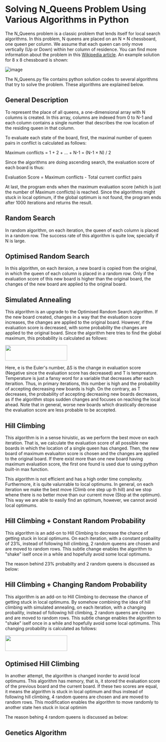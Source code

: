 # Solving N_Queens Problem Using Various Algorithms in Python

The N_Queens problem is a classic problem that lends itself for local search algorithms. In this problem, N queens are placed on an N × N chessboard, one queen per column. We assume that each queen can only move vertically (Up or Down) within her column of residence. 
You can find more information about the problem in this [Wikipedia article](https://en.wikipedia.org/wiki/Eight_queens_puzzle). An example solution for 8 x 8 chessboard is shown:

![image](https://user-images.githubusercontent.com/90617686/159763749-91840b80-e77f-4937-9cbd-0cdfd19f316d.png)


The N_Queens.py file contains python solution codes to several algorithms that try to solve the problem. These algorithms are explained below.


## General Description

To represent the place of all queens, a one-dimensional array with N columns is created. In this array, columns are indexed from 0 to N-1 and each column contains a single number that describes the row location of the residing queen in that column.

To evaluate each state of the board, first, the maximal number of queen pairs in conflict is calculated as follows:

Maximum conflicts = 1 + 2 + ... + N-1 = (N-1 × N) / 2

Since the algorithms are doing ascending search, the evaluation score of each board is thus:

Evaluation Score = Maximum conflicts - Total current conflict pairs

At last, the program ends when the maximum evaluation score (which is just the number of Maximum conflicts) is reached. Since the algorithms might stuck in local optimum, if the global optimum is not found, the program ends after 1000 iterations and returns the result.


## Random Search

In random algorithm, on each iteration, the queen of each column is placed in a random row. The success rate of this algorithm is quite low, specially if N is large.


## Optimised Random Search

In this algorithm, on each iteraion, a new board is copied from the original, in which the queen of each column is placed in a random row. Only if the evaluation score of this new board is higher than the original board, the changes of the new board are applied to the original board.


## Simulated Annealing

This algorithm is an upgrade to the Optimised Random Search algorithm. If the new board created, changes in a way that the evaluation score increases, the changes are applied to the original board. However, if the evaluation score is decreased, with some probability the changes are applied to the original board. Since the algorithm here tries to find the global maximum, this probability is calculated as follows:

<img src='https://user-images.githubusercontent.com/90617686/159782039-d45197cc-1b9b-4a5e-a2c6-72cdb93d59a4.png' width="200" height="50"/>

Here, e is the Euler's number, ∆S is the change in evaluation score (Negative since the evaluation score has decreased) and T is tempreature. Temperature is just a fansy word for a variable that decreases after each iteraition. Thus, in primary iterations, this number is high and the probability of accepting decreasing new boards is high. On the contrary, as T decreases, the probability of accepting decreasing new boards decreases, as if the algorithm stops sudden changes and focuses on reaching the local ahead. Note that in general, worse new boards which drastically decrease the evaluation score are less probable to be accepted.


## Hill Climbing

This algorithm is in a sense hiruistic, as we perform the best move on each iteration. That is, we calculate the evaluation score of all possible new boards in which the location of a single queen has changed. Then, the new board of maximum evaluaiton score is chosen and the changes are applied to the original board. If there exist more than one new board having maximum evaluation score, the first one found is used due to using python built-in max function.

This algorithm is not efficient and has a high order time complexity. Furthermore, it is quite valunrable to local optimums. In general, on each iteration we make the best move (Climb one step up th hill) and we stop whene there is no better move than our current move (Stop at the optimum). This way we are able to easily find an optimum, however, we cannot avoid local optimums.


## Hill Climbing + Constant Random Probability

This algorithm is an add-on to Hill Climbing to decrease the chance of getting stuck in local optimums. On each iteration, with a constant probaility of 23%, instead of following hill climbing, 2 random queens are chosen and are moved to random rows. This subtle change enables the algorithm to "shake" iself once in a while and hopefully avoid some local optimums.

The reason behind 23% probabilty and 2 random queens is discussed as below:



## Hill Climbing + Changing Random Probability

This algorithm is an add-on to Hill Climbing to decrease the chance of getting stuck in local optimums. By somehow combining the idea of hill climbing with simulated annealing, on each iteration, with a changing probaility, instead of following hill climbing, 2 random queens are chosen and are moved to random rows. This subtle change enables the algorithm to "shake" iself once in a while and hopefully avoid some local optimums. This changing probability is calculated as follows:

<img src='https://user-images.githubusercontent.com/90617686/159782039-d45197cc-1b9b-4a5e-a2c6-72cdb93d59a4.png' width="200" height="50"/>


## Optimised Hill Climbing

In another attempt, the algorithm is changed inorder to avoid local optimums. This algorithm has memory, that is, it stored the evaluation score of the previous board and the current board. If these two scores are equal, it means the algorithm is stuck in local optimum and thus instead of following hill climbing, 4 random queens are chosen and are moved to random rows. This modification enables the algorithm to move randomly to another state hen stuck in local optimim

The reason behing 4 random queens is discussed as below:

## Genetics Algorithm











